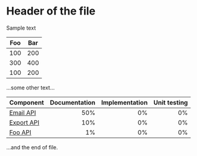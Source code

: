Header of the file
==================

Sample text

| Foo | Bar |
| --- | --- |
| 100 | 200 |
| 300 | 400 |
| 100 | 200 |

...some other text...

|        Component        | Documentation | Implementation | Unit testing |
| ----------------------- | ------------: | -------------: | -----------: |
| [Email API](email.md)   |           50% |             0% |           0% |
| [Export API](export.md) |           10% |             0% |           0% |
| [Foo API](foo.md)       |            1% |             0% |           0% |

...and the end of file.
